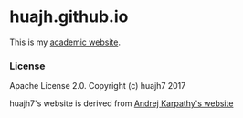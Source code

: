 # huajh.github.io

This is my [academic website](http://huajh.github.io).


### License

Apache License 2.0. Copyright (c) huajh7 2017 

huajh7's website is derived from [Andrej Karpathy's website](http://cs.stanford.edu/people/karpathy/) 
